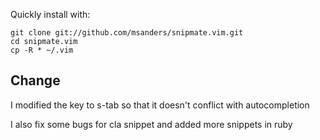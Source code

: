 Quickly install with:

    git clone git://github.com/msanders/snipmate.vim.git
	cd snipmate.vim
	cp -R * ~/.vim

## Change

I modified the key to s-tab so that it doesn't conflict with autocompletion

I also fix some bugs for cla snippet and added more snippets in ruby
